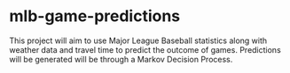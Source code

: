 # mlb-game-predictions
This project will aim to use Major League Baseball statistics along with weather data and travel time to predict the outcome of games. Predictions will be generated will be through a Markov Decision Process.
